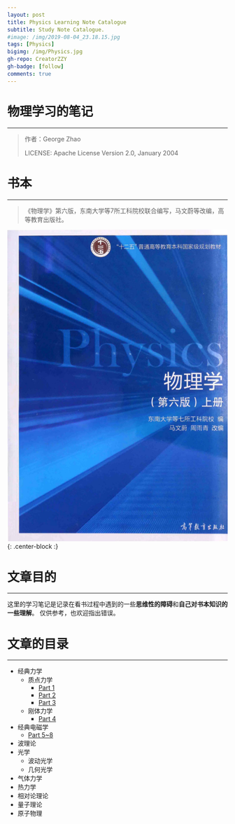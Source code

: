 ```yaml
---
layout: post
title: Physics Learning Note Catalogue
subtitle: Study Note Catalogue.
#image: /img/2019-08-04_23.18.15.jpg
tags: [Physics]
bigimg: /img/Physics.jpg
gh-repo: CreatorZZY
gh-badge: [follow]
comments: true
---
```


物理学习的笔记
===
***
> 作者：George Zhao
> 
> LICENSE: Apache License Version 2.0, January 2004

# 书本
***
> 《物理学》第六版，东南大学等7所工科院校联合编写，马文蔚等改编，高等教育出版社。

![textbook](/img/2019-08-25-Physics-Learning-Catalogue/Physics_textbook.png){: .center-block :}

# 文章目的
***
这里的学习笔记是记录在看书过程中遇到的一些**思维性的障碍**和**自己对书本知识的一些理解**。
仅供参考，也欢迎指出错误。

# 文章的目录
***
* 经典力学
    * 质点力学
        * [Part 1](https://creatorzzy.github.io/2019-08-25-Physics-Learning-Part1/)
        * [Part 2](https://creatorzzy.github.io/2019-08-25-Physics-Learning-Part2/)
        * [Part 3](https://creatorzzy.github.io/2019-08-26-Physics-Learning-Part3/)
    * 刚体力学
        * [Part 4](https://creatorzzy.github.io/2019-09-01-Physics-Learning-Part4/)
* 经典电磁学
    * [Part 5~8](https://creatorzzy.github.io/2020-01-15-Physics-Learning-Part5/)
* 波理论
* 光学
    * 波动光学
    * 几何光学
* 气体力学
* 热力学
* 相对论理论
* 量子理论
* 原子物理
